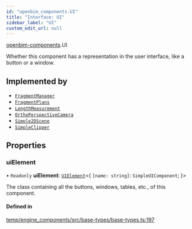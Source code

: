 ```yaml
---
id: "openbim_components.UI"
title: "Interface: UI"
sidebar_label: "UI"
custom_edit_url: null
---
```


[openbim-components](../modules/openbim_components.md).UI

Whether this component has a representation in the user
interface, like a button or a window.

## Implemented by

- [`FragmentManager`](../classes/openbim_components.FragmentManager.md)
- [`FragmentPlans`](../classes/openbim_components.FragmentPlans.md)
- [`LengthMeasurement`](../classes/openbim_components.LengthMeasurement.md)
- [`OrthoPerspectiveCamera`](../classes/openbim_components.OrthoPerspectiveCamera.md)
- [`Simple2DScene`](../classes/openbim_components.Simple2DScene.md)
- [`SimpleClipper`](../classes/openbim_components.SimpleClipper.md)

## Properties

### uiElement

• `Readonly` **uiElement**: [`UIElement`](../classes/openbim_components.UIElement.md)<{ `[name: string]`: `SimpleUIComponent`;  }\>

The class containing all the buttons, windows, tables, etc., of this component.

#### Defined in

[temp/engine_components/src/base-types/base-types.ts:197](https://github.com/ThatOpen/engine_components/blob/f5f209c/src/base-types/base-types.ts#L197)
